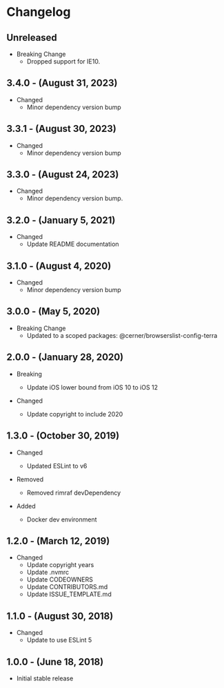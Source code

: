 # Changelog

## Unreleased

* Breaking Change
  * Dropped support for IE10.

## 3.4.0 - (August 31, 2023)

* Changed
  * Minor dependency version bump

## 3.3.1 - (August 30, 2023)

* Changed
  * Minor dependency version bump

## 3.3.0 - (August 24, 2023)

* Changed
  * Minor dependency version bump.

## 3.2.0 - (January 5, 2021)

* Changed
  * Update README documentation

## 3.1.0 - (August 4, 2020)

* Changed
  * Minor dependency version bump

## 3.0.0 - (May 5, 2020)

* Breaking Change
  * Updated to a scoped packages: @cerner/browserslist-config-terra

## 2.0.0 - (January 28, 2020)

* Breaking
  * Update iOS lower bound from iOS 10 to iOS 12

* Changed
  * Update copyright to include 2020

## 1.3.0 - (October 30, 2019)

* Changed
  * Updated ESLint to v6

* Removed
  * Removed rimraf devDependency

* Added
  * Docker dev environment

## 1.2.0 - (March 12, 2019)

* Changed
  * Update copyright years
  * Update .nvmrc
  * Update CODEOWNERS
  * Update CONTRIBUTORS.md
  * Update ISSUE_TEMPLATE.md

## 1.1.0 - (August 30, 2018)

* Changed
  * Update to use ESLint 5

## 1.0.0 - (June 18, 2018)

* Initial stable release
